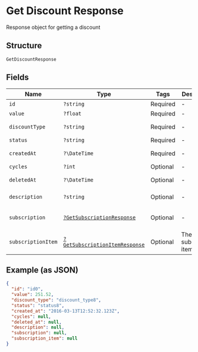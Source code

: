 
# Get Discount Response

Response object for getting a discount

## Structure

`GetDiscountResponse`

## Fields

| Name | Type | Tags | Description | Getter | Setter |
|  --- | --- | --- | --- | --- | --- |
| `id` | `?string` | Required | - | getId(): ?string | setId(?string id): void |
| `value` | `?float` | Required | - | getValue(): ?float | setValue(?float value): void |
| `discountType` | `?string` | Required | - | getDiscountType(): ?string | setDiscountType(?string discountType): void |
| `status` | `?string` | Required | - | getStatus(): ?string | setStatus(?string status): void |
| `createdAt` | `?\DateTime` | Required | - | getCreatedAt(): ?\DateTime | setCreatedAt(?\DateTime createdAt): void |
| `cycles` | `?int` | Optional | - | getCycles(): ?int | setCycles(?int cycles): void |
| `deletedAt` | `?\DateTime` | Optional | - | getDeletedAt(): ?\DateTime | setDeletedAt(?\DateTime deletedAt): void |
| `description` | `?string` | Optional | - | getDescription(): ?string | setDescription(?string description): void |
| `subscription` | [`?GetSubscriptionResponse`](../../doc/models/get-subscription-response.md) | Optional | - | getSubscription(): ?GetSubscriptionResponse | setSubscription(?GetSubscriptionResponse subscription): void |
| `subscriptionItem` | [`?GetSubscriptionItemResponse`](../../doc/models/get-subscription-item-response.md) | Optional | The subscription item | getSubscriptionItem(): ?GetSubscriptionItemResponse | setSubscriptionItem(?GetSubscriptionItemResponse subscriptionItem): void |

## Example (as JSON)

```json
{
  "id": "id0",
  "value": 251.52,
  "discount_type": "discount_type8",
  "status": "status8",
  "created_at": "2016-03-13T12:52:32.123Z",
  "cycles": null,
  "deleted_at": null,
  "description": null,
  "subscription": null,
  "subscription_item": null
}
```

